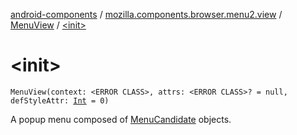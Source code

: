 [android-components](../../index.md) / [mozilla.components.browser.menu2.view](../index.md) / [MenuView](index.md) / [&lt;init&gt;](./-init-.md)

# &lt;init&gt;

`MenuView(context: <ERROR CLASS>, attrs: <ERROR CLASS>? = null, defStyleAttr: `[`Int`](https://kotlinlang.org/api/latest/jvm/stdlib/kotlin/-int/index.html)` = 0)`

A popup menu composed of [MenuCandidate](../../mozilla.components.concept.menu.candidate/-menu-candidate/index.md) objects.

